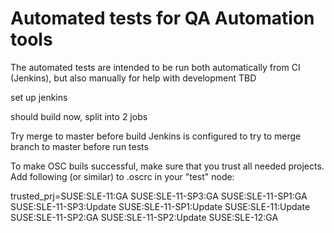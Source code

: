 # Automated tests for QA Automation tools

The automated tests are intended to be run both automatically from CI (Jenkins), but also manually for help with development
TBD


set up jenkins

should build now, split into 2 jobs

Try merge to master before build
Jenkins is configured to try to merge branch to master before run tests

To make OSC buils successful, make sure that you trust all needed projects. Add following (or similar) to .oscrc in your "test" node:

trusted_prj=SUSE:SLE-11:GA SUSE:SLE-11-SP3:GA SUSE:SLE-11-SP1:GA SUSE:SLE-11-SP3:Update SUSE:SLE-11-SP1:Update SUSE:SLE-11:Update SUSE:SLE-11-SP2:GA SUSE:SLE-11-SP2:Update SUSE:SLE-12:GA


